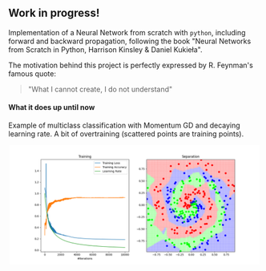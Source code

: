 ## Work in progress!

Implementation of a Neural Network from scratch with `python`, including forward and backward propagation, following the book "Neural Networks from Scratch in Python, Harrison Kinsley & Daniel Kukieła".

The motivation behind this project is perfectly expressed by R. Feynman's famous quote: 
>"What I cannot create, I do not understand"

#### What it does up until now
Example of multiclass classification with Momentum GD and decaying learning rate. A bit of overtraining (scattered points are training points).
<center>
<img src="screenshots/GDtest.png" alt="drawing" width="500"/>
</center>